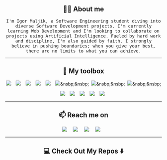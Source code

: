 <h2 align="center"> 👨‍💻 About me</h2>
<p align="center">
  <samp>I'm Igor Maljik, a Software Engineering student diving into diverse Software Development projects. I'm currently learning Web Development and I'm looking to collaborate on projects using Artificial Intelligence. Fueled by hard work and discipline, I'm also guided by faith. I strongly believe in pushing boundaries; when you give your best, there are no limits to what you can achieve.
  </samp>
</p>

<hr>

<h2 align="center"> 🧰 My toolbox</h2>
<p align="center">
  <img src="https://img.shields.io/badge/c-%2300599C.svg?style=for-the-badge&logo=c&logoColor=white" />&nbsp;&nbsp;&nbsp;
  <img src="https://img.shields.io/badge/c++-%2300599C.svg?style=for-the-badge&logo=c%2B%2B&logoColor=white" />&nbsp;&nbsp;&nbsp;
  <img src="https://img.shields.io/badge/c%23-%23239120.svg?style=for-the-badge&logo=c-sharp&logoColor=white" />&nbsp;&nbsp;&nbsp;
  <img src="https://img.shields.io/badge/java-%23ED8B00.svg?style=for-the-badge&logo=openjdk&logoColor=white" />&nbsp;&nbsp;&nbsp;
  <img src="https://img.shields.io/badge/Python-14354C?style=for-the-badge&logo=python&logoColor=white" />&nbsp;&nbsp;&nbsp;
  <img src="https://img.shields.io/badge/HTML5-E34F26?style=for-the-badge&logo=html5&logoColor=white" />&nsbp;&nsbp;&nbsp;
  <img src="https://img.shields.io/badge/CSS3-1572B6?style=for-the-badge&logo=css3&logoColor=white" />&nsbp;&nsbp;&nbsp;
  <img src="https://img.shields.io/badge/JavaScript-F7DF1E?style=for-the-badge&logo=javascript&logoColor=black" />&nsbp;&nsbp;
  
</p>
<p align="center">
  <img src="https://img.shields.io/badge/Android%20Studio-3DDC84.svg?style=for-the-badge&logo=android-studio&logoColor=white" />&nbsp;&nbsp;&nbsp;
  <img src="https://img.shields.io/badge/IntelliJIDEA-000000.svg?style=for-the-badge&logo=intellij-idea&logoColor=white" />&nbsp;&nbsp;&nbsp;
  <img src="https://img.shields.io/badge/pycharm-143?style=for-the-badge&logo=pycharm&logoColor=black&color=black&labelColor=green" />&nbsp;&nbsp;&nbsp;
  <img src="https://img.shields.io/badge/Visual%20Studio%20Code-0078d7.svg?style=for-the-badge&logo=visual-studio-code&logoColor=white" />&nbsp;&nbsp;&nbsp;
  <img src="https://img.shields.io/badge/Visual%20Studio-5C2D91.svg?style=for-the-badge&logo=visual-studio&logoColor=white" />&nbsp;&nbsp;
</p>

<hr>

<h2  align="center">📫 Reach me on</h2>
<p align="center">
  <a href="mailto:imaljik7@gmail.com?subject=Hello%20Igor,"><img src="https://img.shields.io/badge/gmail-%23D14836.svg?&style=for-the-badge&logo=gmail&logoColor=white" /></a>&nbsp;&nbsp;&nbsp;&nbsp;
  <a href="https://www.linkedin.com/in/igor-maljik-2a56b2286/"><img src="https://img.shields.io/badge/linkedin-%230077B5.svg?&style=for-the-badge&logo=linkedin&logoColor=white" /></a>&nbsp;&nbsp;&nbsp;&nbsp;
  <a href="https://www.instagram.com/maljikk/"><img src="https://img.shields.io/badge/Instagram-%23E4405F.svg?style=for-the-badge&logo=Instagram&logoColor=white" /></a>&nbsp;&nbsp;&nbsp;&nbsp;
  <a href="https://www.tiktok.com/@maljikk/"><img src="https://img.shields.io/badge/TikTok-%23000000.svg?style=for-the-badge&logo=TikTok&logoColor=white" /></a>&nbsp;&nbsp;&nbsp;&nbsp;
</p>

<hr>

<h2  align="center">💻 Check Out My Repos ⬇️ </h
